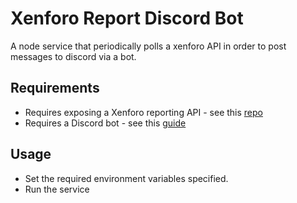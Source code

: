 # Xenforo Report Discord Bot

A node service that periodically polls a xenforo API in order to post messages to discord via a bot.

## Requirements

- Requires exposing a Xenforo reporting API - see this [repo](https://github.com/jaysc/xenforo-report-api)
- Requires a Discord bot - see this [guide](https://discordjs.guide/preparations/setting-up-a-bot-application.html)

## Usage

- Set the required environment variables specified.
- Run the service
